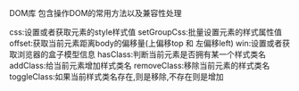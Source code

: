 DOM库
包含操作DOM的常用方法以及兼容性处理

css:设置或者获取元素的style样式值
setGroupCss:批量设置元素的样式属性值
offset:获取当前元素距离body的偏移量(上偏移top 和 左偏移left)
win:设置或者获取浏览器的盒子模型信息
hasClass:判断当前元素是否拥有某一个样式类名
addClass:给当前元素增加样式类名
removeClass:移除当前元素的样式类名
toggleClass:如果当前样式类名存在,则是移除,不存在则是增加